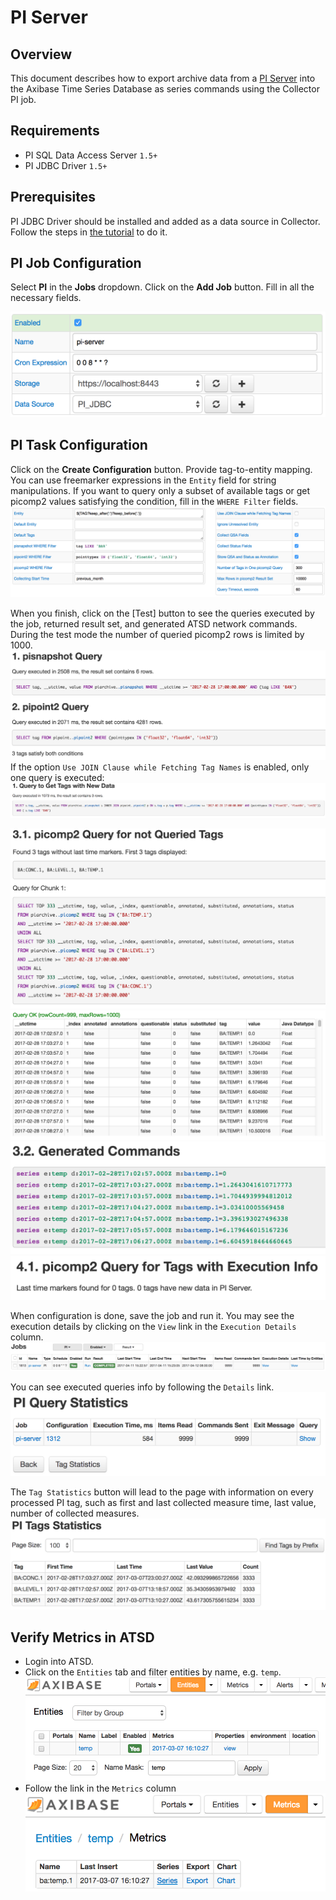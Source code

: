 # PI Server

## Overview

This document describes how to export archive data from a [PI Server](http://www.osisoft.com/pi-system/pi-capabilities/pi-server/) into the Axibase Time Series Database as series commands using the Collector PI job.

## Requirements

- PI SQL Data Access Server `1.5+`
- PI JDBC Driver `1.5+`

## Prerequisites
PI JDBC Driver should be installed and added as a data source in Collector. Follow the steps in [the tutorial](export-metrics.md#provide-axibase-collector-with-pi-jdbc-driver) to do it.

## PI Job Configuration
Select **PI** in the **Jobs** dropdown. Click on the **Add Job** button. Fill in all the necessary fields.

![](images/pi-job.png)

## PI Task Configuration
Click on the **Create Configuration** button.
Provide tag-to-entity mapping. You can use freemarker expressions in the `Entity` field for string manipulations.
If you want to query only a subset of available tags or get picomp2 values satisfying the condition, fill in the `WHERE Filter` fields.
![](images/pi-config.png)

When you finish, click on the [Test] button to see the queries executed by the job, returned result set, and generated ATSD network commands. During the test mode the number of queried picomp2 rows is limited by 1000.
![](images/pi-test-1a.png)
If the option `Use JOIN Clause while Fetching Tag Names` is enabled, only one query is executed:
![](images/pi-test-1b.png)



![](images/pi-test-2.png)
![](images/pi-test-3.png)
![](images/pi-test-4.png)
![](images/pi-test-5.png)

When configuration is done, save the job and run it.
You may see the execution details by clicking on the `View` link in the `Execution Details` column.
![](images/pi-jobs-list.png)

You can see executed queries info by following the `Details` link.
![](images/pi-query-statistics.png)

The `Tag Statistics` button will lead to the page with information on every processed PI tag, such as first and last collected measure time, last value, number of collected measures.
![](images/pi-tags-statistics.png)

## Verify Metrics in ATSD
* Login into ATSD.
* Click on the `Entities` tab and filter entities by name, e.g. `temp`.
![](images/atsd-entity-temp.png)
* Follow the link in the `Metrics` column
![](images/atsd-metric-temp.png)
